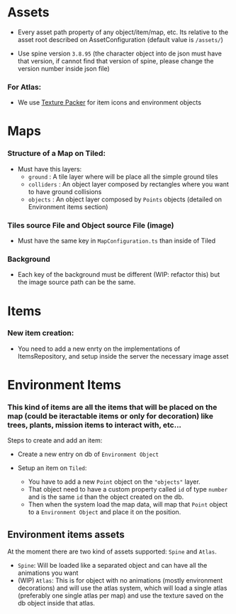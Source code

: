 
# Assets
* Every asset path property of any object/item/map, etc. Its relative to the asset root described on AssetConfiguration (default value is `/assets/`) 
- Use spine version `3.8.95` (the character object into de json must have that version, if cannot find that version of spine, please change the version number inside json file)

### For Atlas:
* We use [Texture Packer](https://www.codeandweb.com/texturepacker) for item icons and environment objects

# Maps

### Structure of a Map on Tiled:
* Must have this layers:
    - `ground` : A tile layer where will be place all the simple ground tiles
    - `colliders` : An object layer composed by rectangles where you want to have ground collisions
    - `objects` : An object layer composed by `Points` objects (detailed on Environment items section) 

### Tiles source File and Object source File (image) 
* Must have the same key in `MapConfiguration.ts` than inside of Tiled

### Background
* Each key of the background must be different (WIP: refactor this) but the image source path can be the same.

# Items

### New item creation:
* You need to add a new enrty on the implementations of ItemsRepository, and setup inside the server the necessary image asset

# Environment Items
### This kind of items are all the items that will be placed on the map (could be iteractable items or only for decoration) like trees, plants, mission items to interact with, etc... 

Steps to create and add an item:

* Create a new entry on db of `Environment Object`

* Setup an item on `Tiled`: 
    - You have to add a new `Point` object on the `"objects"` layer.
    - That object need to have a custom property called `id` of type `number` and is the same `id` than the object created on the db. 
    - Then when the system load the map data, will map that `Point` object to a `Environment Object` and place it on the position.

## Environment items assets
At the moment there are two kind of assets supported: `Spine` and `Atlas`.

*   `Spine`: Will be loaded like a separated object and can have all the animations you want
*   (WIP) `Atlas`: This is for object with no animations (mostly environment decorations) and will use the atlas system, which will load a single atlas (preferably one single atlas per map) and use the texture saved on the db object inside that atlas.